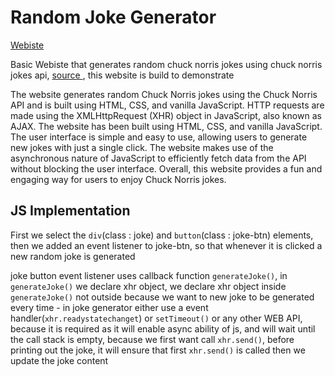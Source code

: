 # Random Joke Generator

<a href = "https://lemn09.github.io/Random-Joke-Generator/" target = "__blank" rel = "noopener">Webiste</a>

Basic Webiste that generates random chuck norris jokes using chuck norris jokes api, <a href = "https://api.chucknorris.io" target = "__blank" rel = "noopener"> source </a>, this website is build to demonstrate

 The website generates random Chuck Norris jokes using the Chuck Norris API and is built using HTML, CSS, and vanilla JavaScript. HTTP requests are made using the XMLHttpRequest (XHR) object in JavaScript, also known as AJAX. The website has been built using HTML, CSS, and vanilla JavaScript. The user interface is simple and easy to use, allowing users to generate new jokes with just a single click. The website makes use of the asynchronous nature of JavaScript to efficiently fetch data from the API without blocking the user interface. Overall, this website provides a fun and engaging way for users to enjoy Chuck Norris jokes.

## JS Implementation

First we select the `div`(class : joke) and `button`(class : joke-btn) elements, then we added an event listener to joke-btn, so that whenever it is clicked a new random joke is generated

joke button event listener uses callback function `generateJoke()`, in `generateJoke()` we declare xhr object, we declare xhr object inside `generateJoke()` not outside because we want to new joke to be generated every time
    - in joke generator either use a event handler(`xhr.readystatechanget`) or `setTimeout()` or any other WEB API, because it is required as it will enable async ability of js, and will wait until the call stack is empty, because we first want call `xhr.send()`, before printing out the joke, it will ensure that first `xhr.send()` is called then we update the joke content
